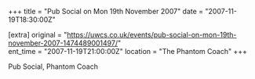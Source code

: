 +++
title = "Pub Social on Mon 19th November 2007"
date = "2007-11-19T18:30:00Z"

[extra]
original = "https://uwcs.co.uk/events/pub-social-on-mon-19th-november-2007-1474489001497/"    
ent_time = "2007-11-19T21:00:00Z"
location = "The Phantom Coach"
+++

Pub Social, Phantom Coach

